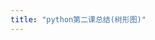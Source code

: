 ```yaml
---
title: "python第二课总结(树形图)"
---
```

<!DOCTYPE html>
<html>
<head>
    <meta charset="UTF-8">
    <title>第二课的总结（树形图）</title>
            <script type="text/javascript" src="https://assets.pyecharts.org/assets/echarts.min.js"></script>

</head>
<body>
    <div id="ed309c714b434b7f80c7cc02f5ce981f" class="chart-container" style="width:900px; height:500px;"></div>
    <script>
        var chart_ed309c714b434b7f80c7cc02f5ce981f = echarts.init(
            document.getElementById('ed309c714b434b7f80c7cc02f5ce981f'), 'white', {renderer: 'canvas'});
        var option_ed309c714b434b7f80c7cc02f5ce981f = {
    "animation": true,
    "animationThreshold": 2000,
    "animationDuration": 1000,
    "animationEasing": "cubicOut",
    "animationDelay": 0,
    "animationDurationUpdate": 300,
    "animationEasingUpdate": "cubicOut",
    "animationDelayUpdate": 0,
    "color": [
        "#c23531",
        "#2f4554",
        "#61a0a8",
        "#d48265",
        "#749f83",
        "#ca8622",
        "#bda29a",
        "#6e7074",
        "#546570",
        "#c4ccd3",
        "#f05b72",
        "#ef5b9c",
        "#f47920",
        "#905a3d",
        "#fab27b",
        "#2a5caa",
        "#444693",
        "#726930",
        "#b2d235",
        "#6d8346",
        "#ac6767",
        "#1d953f",
        "#6950a1",
        "#918597"
    ],
    "series": [
        {
            "type": "tree",
            "data": [
                {
                    "children": [
                        {
                            "name": "\u8d4b\u503c\u7b26\u53f7'='"
                        },
                        {
                            "children": [
                                {
                                    "name": "\u53d8\u91cf\u540d\u79f0\u4e0d\u53ef\u542b\u6709\u7a7a\u683c"
                                },
                                {
                                    "children": [
                                        {
                                            "name": "3as\u62165_age\u90fd\u662f\u9519\u8bef\u7684"
                                        }
                                    ],
                                    "name": "\u4e0d\u53ef\u4ee5\u6570\u5b57\u5f00\u5934"
                                },
                                {
                                    "children": [
                                        {
                                            "name": "name,Name,NAME\u662f\u4e09\u4e2a\u4e0d\u540c\u7684\u53d8\u91cf"
                                        }
                                    ],
                                    "name": "\u53d8\u91cf\u540d\u79f0\u8981\u533a\u5206\u5927\u5c0f\u5199"
                                },
                                {
                                    "children": [
                                        {
                                            "name": "age\u6216ball_3\u6216_AI"
                                        }
                                    ],
                                    "name": "\u53d8\u91cf\u540d\u79f0\u53ea\u53ef\u5305\u542b\u5b57\u6bcd\uff0c\u6570\u5b57\u548c\u4e0b\u5212\u7ebf"
                                }
                            ],
                            "name": "\u53d8\u91cf\u7684\u547d\u540d\u89c4\u5219"
                        }
                    ],
                    "name": "\u53d8\u91cf"
                }
            ],
            "symbol": "emptyCircle",
            "symbolSize": 7,
            "edgeShape": "curve",
            "edgeForkPosition": "50%",
            "roam": false,
            "expandAndCollapse": true,
            "layout": "orthogonal",
            "orient": "LR",
            "label": {
                "show": true,
                "position": "top",
                "margin": 8
            },
            "leaves": {
                "label": {
                    "show": true,
                    "position": "top",
                    "margin": 8
                }
            }
        }
    ],
    "legend": [
        {
            "data": [],
            "selected": {},
            "show": true,
            "padding": 5,
            "itemGap": 10,
            "itemWidth": 25,
            "itemHeight": 14
        }
    ],
    "tooltip": {
        "show": true,
        "trigger": "item",
        "triggerOn": "mousemove|click",
        "axisPointer": {
            "type": "line"
        },
        "showContent": true,
        "alwaysShowContent": false,
        "showDelay": 0,
        "hideDelay": 100,
        "textStyle": {
            "fontSize": 14
        },
        "borderWidth": 0,
        "padding": 5
    },
    "title": [
        {
            "text": "python\u7b2c\u4e8c\u8bfe\u53d8\u91cf\u603b\u7ed3",
            "padding": 5,
            "itemGap": 10
        }
    ]
};
        chart_ed309c714b434b7f80c7cc02f5ce981f.setOption(option_ed309c714b434b7f80c7cc02f5ce981f);
    </script>
</body>
</html>










































